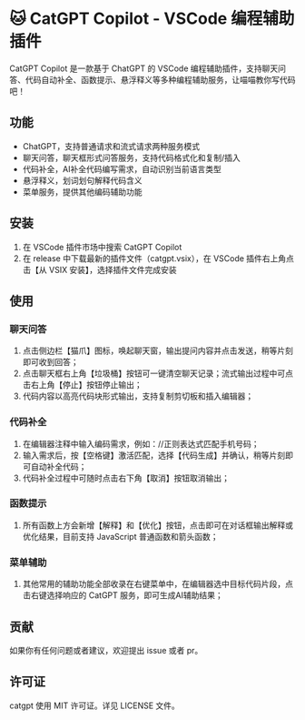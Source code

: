 # :cat: CatGPT Copilot - VSCode 编程辅助插件

CatGPT Copilot 是一款基于 ChatGPT 的 VSCode 编程辅助插件，支持聊天问答、代码自动补全、函数提示、悬浮释义等多种编程辅助服务，让喵喵教你写代码吧！
## 功能

- ChatGPT，支持普通请求和流式请求两种服务模式
- 聊天问答，聊天框形式问答服务，支持代码格式化和复制/插入
- 代码补全，AI补全代码编写需求，自动识别当前语言类型
- 悬浮释义，划词划句解释代码含义
- 菜单服务，提供其他编码辅助功能

## 安装

1. 在 VSCode 插件市场中搜索 CatGPT Copilot
2. 在 release 中下载最新的插件文件（catgpt.vsix），在 VSCode 插件右上角点击【从 VSIX 安装】，选择插件文件完成安装

## 使用

### 聊天问答

1. 点击侧边栏【猫爪】图标，唤起聊天窗，输出提问内容并点击发送，稍等片刻即可收到回答；
2. 点击聊天框右上角【垃圾桶】按钮可一键清空聊天记录；流式输出过程中可点击右上角【停止】按钮停止输出；
3. 代码内容以高亮代码块形式输出，支持复制剪切板和插入编辑器；

### 代码补全

1. 在编辑器注释中输入编码需求，例如：//正则表达式匹配手机号码；
2. 输入需求后，按【空格键】激活匹配，选择【代码生成】并确认，稍等片刻即可自动补全代码；
3. 代码补全过程中可随时点击右下角【取消】按钮取消输出；

### 函数提示

1. 所有函数上方会新增【解释】和【优化】按钮，点击即可在对话框输出解释或优化结果，目前支持 JavaScript 普通函数和箭头函数；

### 菜单辅助

1. 其他常用的辅助功能全部收录在右键菜单中，在编辑器选中目标代码片段，点击右键选择响应的 CatGPT 服务，即可生成AI辅助结果；

## 贡献

如果你有任何问题或者建议，欢迎提出 issue 或者 pr。

## 许可证

catgpt 使用 MIT 许可证。详见 LICENSE 文件。